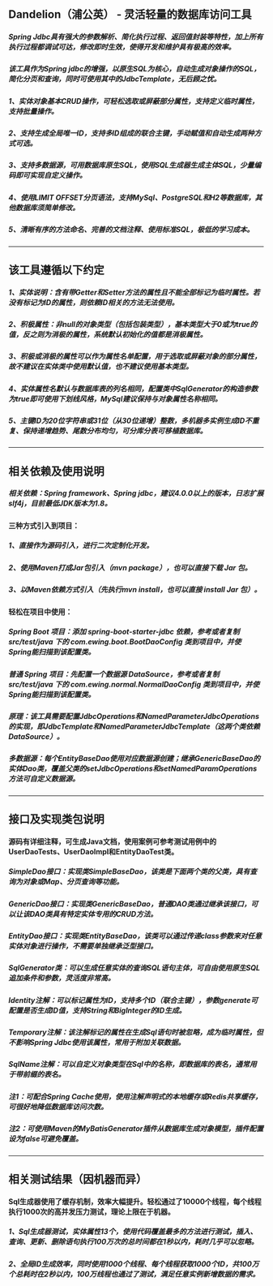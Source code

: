 ## Dandelion（浦公英） - 灵活轻量的数据库访问工具

##### Spring Jdbc具有强大的参数解析、简化执行过程、返回值封装等特性，加上所有执行过程都调试可达，修改即时生效，使得开发和维护具有极高的效率。
##### 该工具作为Spring jdbc的增强，以原生SQL为核心，自动生成对象操作的SQL，简化分页和查询，同时可使用其中的JdbcTemplate，无后顾之忧。

##### 1、实体对象基本CRUD操作，可轻松选取或屏蔽部分属性，支持定义临时属性，支持批量操作。
##### 2、支持生成全局唯一ID，支持多ID组成的联合主键，手动赋值和自动生成两种方式可选。
##### 3、支持多数据源，可用数据库原生SQL，使用SQL生成器生成主体SQL，少量编码即可实现自定义操作。
##### 4、使用LIMIT OFFSET分页语法，支持MySql、PostgreSQL和H2等数据库，其他数据库须简单修改。
##### 5、清晰有序的方法命名、完善的文档注释、使用标准SQL，极低的学习成本。

-----

## 该工具遵循以下约定

##### 1、实体说明：含有带Getter和Setter方法的属性且不能全部标记为临时属性。若没有标记为ID的属性，则依赖ID相关的方法无法使用。
##### 2、积极属性：非null的对象类型（包括包装类型），基本类型大于0或为true的值，反之则为消极的属性，系统默认初始化的值都是消极属性。
##### 3、积极或消极的属性可以作为属性名单配置，用于选取或屏蔽对象的部分属性，故不建议在实体类中使用默认值，也不建议使用基本类型。
##### 4、实体属性名默认与数据库表的列名相同，配置类中SqlGenerator的构造参数为true即可使用下划线风格，MySql建议保持与对象属性名称相同。
##### 5、主键ID为20位字符串或31位（从30位递增）整数，多机器多实例生成ID不重复、保持递增趋势、尾数分布均匀，可分库分表可移植数据库。

-----

## 相关依赖及使用说明

##### 相关依赖：Spring framework、Spring jdbc，建议4.0.0以上的版本，日志扩展slf4j，目前最低JDK版本为1.8。
#### 三种方式引入到项目：
##### 1、直接作为源码引入，进行二次定制化开发。
##### 2、使用Maven打成Jar包引入（mvn package），也可以直接下载 Jar 包。
##### 3、以Maven依赖方式引入（先执行mvn install，也可以直接 install Jar 包）。
#### 轻松在项目中使用：
#####  Spring Boot 项目：添加 spring-boot-starter-jdbc 依赖，参考或者复制 src/test/java 下的 com.ewing.boot.BootDaoConfig 类到项目中，并使Spring能扫描到该配置类。
##### 普通 Spring 项目：先配置一个数据源 DataSource，参考或者复制 src/test/java 下的 com.ewing.normal.NormalDaoConfig 类到项目中，并使Spring能扫描到该配置类。
##### 原理：该工具需要配置JdbcOperations和NamedParameterJdbcOperations的实现，即JdbcTemplate和NamedParameterJdbcTemplate（这两个类依赖DataSource）。
##### 多数据源：每个EntityBaseDao使用对应数据源创建；继承GenericBaseDao的实体Dao类，覆盖父类的setJdbcOperations和setNamedParamOperations方法可自定义数据源。

-----

## 接口及实现类包说明

#### 源码有详细注释，可生成Java文档，使用案例可参考测试用例中的UserDaoTests、UserDaoImpl和EntityDaoTest类。

##### SimpleDao接口：实现类SimpleBaseDao，该类是下面两个类的父类，具有查询为对象或Map、分页查询等功能。
##### GenericDao接口：实现类GenericBaseDao，普通DAO类通过继承该接口，可以让该DAO类具有特定实体专用的CRUD方法。
##### EntityDao接口：实现类EntityBaseDao，该类可以通过传递class参数来对任意实体对象进行操作，不需要单独继承泛型接口。
##### SqlGenerator类：可以生成任意实体的查询SQL语句主体，可自由使用原生SQL追加条件和参数，灵活度非常高。
##### Identity注解：可以标记属性为ID，支持多个ID（联合主键），参数generate可配置是否生成ID值，支持String和BigInteger的ID生成。
##### Temporary注解：该注解标记的属性在生成Sql语句时被忽略，成为临时属性，但不影响Spring Jdbc使用该属性，常用于附加关联数据。
##### SqlName注解：可以自定义对象类型在Sql中的名称，即数据库的表名，通常用于带前缀的表名。

##### 注1：可配合Spring Cache使用，使用注解声明式的本地缓存或Redis共享缓存，可很好地降低数据库访问次数。
##### 注2：可使用Maven的MyBatisGenerator插件从数据库生成对象模型，插件<overwrite>配置设为false可避免覆盖。

------

## 相关测试结果（因机器而异）

#### Sql生成器使用了缓存机制，效率大幅提升。轻松通过了10000个线程，每个线程执行1000次的高并发压力测试，理论上限在于机器。

##### 1、Sql生成器测试，实体属性13个，使用代码覆盖最多的方法进行测试，插入、查询、更新、删除语句执行100万次的总时间都在1秒以内，耗时几乎可以忽略。
##### 2、全局ID生成效率，同时使用1000个线程、每个线程获取1000个ID，共100万个总耗时在2秒以内，100万线程也通过了测试，满足任意实例新增数据的需求。
